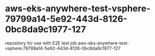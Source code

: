 # aws-eks-anywhere-test-vsphere-79799a14-5e92-443d-8126-0bc8da9c1977-127
repository for use with E2E test job aws-eks-anywhere-test-vsphere:79799a14-5e92-443d-8126-0bc8da9c1977-127
